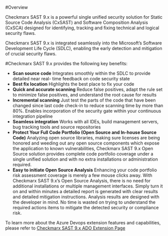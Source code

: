 #Overview

Checkmarx SAST 9.x is a powerful single unified security solution for Static Source Code Analysis (CxSAST) and Software Composition Analysis (CxSCA) designed for identifying, tracking and fixing technical and logical security flaws.

Checkmarx SAST 9.x is integrated seamlessly into the Microsoft’s Software Development Life Cycle (SDLC), enabling
the early detection and mitigation of crucial security flaws.



#Checkmarx SAST 9.x provides the following key benefits:

- **Scan source code**
Integrates smoothly within the SDLC to provide detailed near real- time feedback on code security state
- **Best fix location**
Highlights the best place to fix your code
- **Quick and accurate scanning**
Reduce false positives, adapt the rule set to minimize false positives, and understand the root cause
for results
- **Incremental scanning**
Just test the parts of the code that have been changed since last code check-in to reduce scanning time by
more than 80%. Enables incorporation of the security gate within your continuous integration pipeline
- **Seamless integration**
Works with all IDEs, build management servers, bug tracking tools and source repositories
- **Protect Your Full Code Portfolio (Open Source and In-house Source Code)**
Analyzing open source libraries, making sure licenses are being honored and weeding out any open source components which expose the application to known vulnerabilities,
Checkmarx SAST 9.x Open Source solution provides complete code portfolio coverage under a single unified solution and with no extra installations or administration required.
- **Easy to initiate Open Source Analysis**
Enhancing your code portfolio risk assessment coverage is merely a few mouse clicks away. With Checkmarx SAST 9.x’s Open Source Analysis, there is no need for additional installations or multiple management interfaces. Simply turn it on and within minutes a detailed report is generated with clear results and detailed mitigation instructions. Analysis results are designed with the developer in mind.
No time is wasted on trying to understand the required actions items to mitigate the detected security or compliance risk.


To learn more about the Azure Devops extension features and capabilities, please refer to [Checkmarx SAST 9.x ADO Extension Page](https://checkmarx.atlassian.net/wiki/spaces/SD/pages/1339162942/Azure+DevOps+Plugin) 